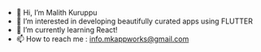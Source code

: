- 👋 Hi, I’m Malith Kuruppu
- 👀 I’m interested in developing beautifully curated apps using FLUTTER
- 🌱 I’m currently learning React!
- 📫 How to reach me : info.mkappworks@gmail.com

<!---
mkappworks/mkappworks is a ✨ special ✨ repository because its `README.md` (this file) appears on your GitHub profile.
You can click the Preview link to take a look at your changes.
--->
